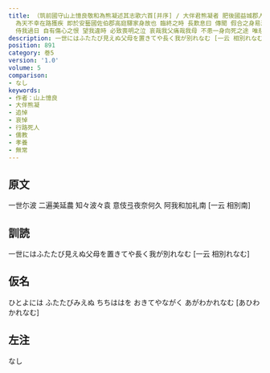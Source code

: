 ```yaml
---
title: （筑前國守山上憶良敬和為熊凝述其志歌六首[并序] / 大伴君熊凝者 肥後國益城郡人也 年十八歳 以天平三年六月十七日為相撲使某國司官位姓名従人 参向京都
  為天不幸在路獲疾 即於安藝國佐伯郡高庭驛家身故也 臨終之時 長歎息曰 傳聞 假合之身易滅 泡沫之命難駐 所以千聖已去 百賢不留 况乎凡愚微者何能逃避 但我老親並在菴室
  侍我過日 自有傷心之恨 望我違時 必致喪明之泣 哀哉我父痛哉我母 不患一身向死之途 唯悲二親在生之苦 今日長別 何世得覲 乃作歌六首而死 其歌曰）
description: 一世にはふたたび見えぬ父母を置きてや長く我が別れなむ [一云 相別れなむ]
position: 891
category: 巻5
version: '1.0'
volume: 5
comparison:
- なし
keywords:
- 作者：山上憶良
- 大伴熊凝
- 追悼
- 哀悼
- 行路死人
- 儒教
- 孝養
- 無常
---
```


## 原文

一世尓波 二遍美延農 知々波々袁 意伎弖夜奈何久 阿我和加礼南 [一云 相別南]

## 訓読

一世にはふたたび見えぬ父母を置きてや長く我が別れなむ [一云 相別れなむ]

## 仮名

ひとよには ふたたびみえぬ ちちははを おきてやながく あがわかれなむ [あひわかれなむ]

## 左注

なし
